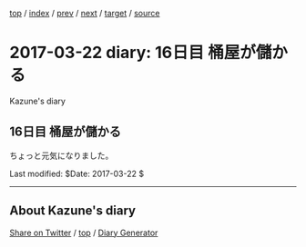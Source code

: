 [top](../index.html) 
 / [index](index.html) 
 / [prev](ig170321.html) 
 / [next](ig170323.html) 
 / [target](https://kazune.github.io/diary/2017/ig170322.html) 
 / [source](https://github.com/kazune/diary/blob/master/2017/ig170322.src.md) 

2017-03-22 diary: 16日目 桶屋が儲かる
=====================================================================================================
Kazune's diary

## 16日目 桶屋が儲かる

ちょっと元気になりました。

Last modified: $Date: 2017-03-22 $


----------------------------------------------------------------------------------------------------

## About Kazune's diary

[Share on Twitter](https://twitter.com/intent/tweet?hashtags=igapyon%2Cdiary%2C%E3%81%84%E3%81%8C%E3%81%B4%E3%82%87%E3%82%93&text=16%E6%97%A5%E7%9B%AE+%E6%A1%B6%E5%B1%8B%E3%81%8C%E5%84%B2%E3%81%8B%E3%82%8B&url=https%3A%2F%2Fkazune.github.io%2Fdiary%2F2017%2Fig170322.html) / [top](../index.html) / [Diary Generator](https://github.com/igapyon/igapyonv3)

